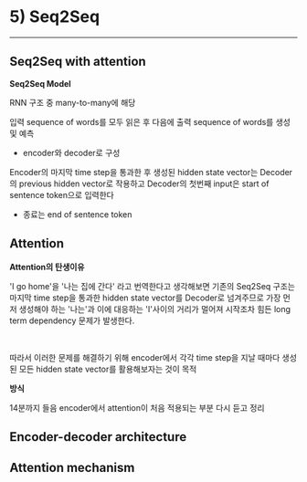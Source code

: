 # 5) Seq2Seq
---

## Seq2Seq with attention

**Seq2Seq Model**

RNN 구조 중 many-to-many에 해당

입력 sequence of words를 모두 읽은 후 다음에 출력 sequence of words를 생성 및 예측

* encoder와 decoder로 구성

Encoder의 마지막 time step을 통과한 후 생성된 hidden state vector는 Decoder의 previous hidden vector로 작용하고 Decoder의 첫번째 input은 start of sentence <SOS> token으로 입력한다

* 종료는 end of sentence <EOS> token

## Attention

**Attention의 탄생이유**

'I go home'을 '나는 집에 간다' 라고 번역한다고 생각해보면 기존의 Seq2Seq 구조는 마지막 time step을 통과한 hidden state vector를 Decoder로 넘겨주므로 가장 먼저 생성해야 하는 '나는'과 이에 대응하는 'I'사이의 거리가 멀어져 시작조차 힘든 long term dependency 문제가 발생한다.

<br>

따라서 이러한 문제를 해결하기 위해 encoder에서 각각 time step을 지날 때마다 생성된 모든 hidden state vector를 활용해보자는 것이 목적

**방식**

14분까지 들음 encoder에서 attention이 처음 적용되는 부분 다시 듣고 정리



## Encoder-decoder architecture

## Attention mechanism

